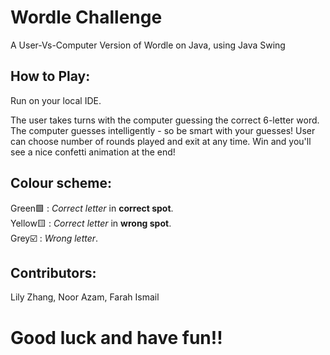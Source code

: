 # Wordle Challenge

A User-Vs-Computer Version of Wordle on Java, using Java Swing  


## How to Play:

Run on your local IDE.  

  
The user takes turns with the computer guessing the correct 6-letter word. The computer guesses intelligently - so be smart with your guesses!
User can choose number of rounds played and exit at any time. Win and you'll see a nice confetti animation at the end!    



## Colour scheme:
Green🟩 : *Correct letter* in **correct spot**.  
Yellow🟨 : *Correct letter* in **wrong spot**.  
Grey☑️ : *Wrong letter*.  


## Contributors:
Lily Zhang, Noor Azam, Farah Ismail  

  
# Good luck and have fun!!
